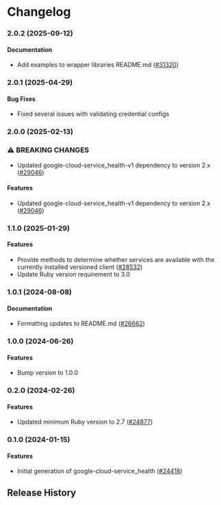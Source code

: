 # Changelog

### 2.0.2 (2025-09-12)

#### Documentation

* Add examples to wrapper libraries README.md ([#31320](https://github.com/googleapis/google-cloud-ruby/issues/31320)) 

### 2.0.1 (2025-04-29)

#### Bug Fixes

* Fixed several issues with validating credential configs 

### 2.0.0 (2025-02-13)

### ⚠ BREAKING CHANGES

* Updated google-cloud-service_health-v1 dependency to version 2.x ([#29046](https://github.com/googleapis/google-cloud-ruby/issues/29046))

#### Features

* Updated google-cloud-service_health-v1 dependency to version 2.x ([#29046](https://github.com/googleapis/google-cloud-ruby/issues/29046)) 

### 1.1.0 (2025-01-29)

#### Features

* Provide methods to determine whether services are available with the currently installed versioned client ([#28532](https://github.com/googleapis/google-cloud-ruby/issues/28532)) 
* Update Ruby version requirement to 3.0 

### 1.0.1 (2024-08-08)

#### Documentation

* Formatting updates to README.md ([#26662](https://github.com/googleapis/google-cloud-ruby/issues/26662)) 

### 1.0.0 (2024-06-26)

#### Features

* Bump version to 1.0.0 

### 0.2.0 (2024-02-26)

#### Features

* Updated minimum Ruby version to 2.7 ([#24877](https://github.com/googleapis/google-cloud-ruby/issues/24877)) 

### 0.1.0 (2024-01-15)

#### Features

* Initial generation of google-cloud-service_health ([#24418](https://github.com/googleapis/google-cloud-ruby/issues/24418)) 

## Release History
